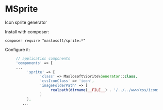 MSprite
=======

Icon sprite generator

Install with composer:

~~~
composer require "maslosoft/sprite:*"
~~~

Configure it:

~~~php
	 // application components
	 'components' => [
	 ...
		  'sprite' => [
				'class' => Maslosoft\Sprite\Generator::class,
				'cssIconClass' => 'icon',
				'imageFolderPath' => [
					 realpath(dirname(__FILE__) . '/../../www/css/icons')
				]
		  ],
		...
~~~
